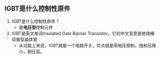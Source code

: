 ## IGBT是什么控制性原件

1. IGBT是什么控制性原件？
   + 是**电压型**控制元件
2. IGBT是英文单词Insulated Gate Bipolar Transistor，它的中文意思是绝缘栅双极型晶体管
   + 从功能上来说，IGBT就是一个电路开关，优点就是用电压控制，饱和压降小，耐压高。


